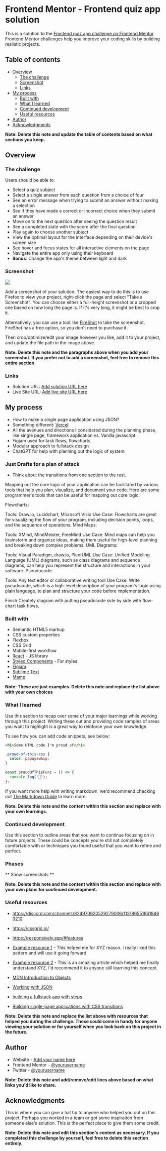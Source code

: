 # Frontend Mentor - Frontend quiz app solution

This is a solution to the [Frontend quiz app challenge on Frontend Mentor](https://www.frontendmentor.io/challenges/frontend-quiz-app-BE7xkzXQnU). Frontend Mentor challenges help you improve your coding skills by building realistic projects.

## Table of contents

- [Overview](#overview)
  - [The challenge](#the-challenge)
  - [Screenshot](#screenshot)
  - [Links](#links)
- [My process](#my-process)
  - [Built with](#built-with)
  - [What I learned](#what-i-learned)
  - [Continued development](#continued-development)
  - [Useful resources](#useful-resources)
- [Author](#author)
- [Acknowledgments](#acknowledgments)

**Note: Delete this note and update the table of contents based on what sections you keep.**

## Overview

### The challenge

Users should be able to:

- Select a quiz subject
- Select a single answer from each question from a choice of four
- See an error message when trying to submit an answer without making a selection
- See if they have made a correct or incorrect choice when they submit an answer
- Move on to the next question after seeing the question result
- See a completed state with the score after the final question
- Play again to choose another subject
- View the optimal layout for the interface depending on their device's screen size
- See hover and focus states for all interactive elements on the page
- Navigate the entire app only using their keyboard
- **Bonus**: Change the app's theme between light and dark

### Screenshot

![](./screenshot.jpg)

Add a screenshot of your solution. The easiest way to do this is to use Firefox to view your project, right-click the page and select "Take a Screenshot". You can choose either a full-height screenshot or a cropped one based on how long the page is. If it's very long, it might be best to crop it.

Alternatively, you can use a tool like [FireShot](https://getfireshot.com/) to take the screenshot. FireShot has a free option, so you don't need to purchase it.

Then crop/optimize/edit your image however you like, add it to your project, and update the file path in the image above.

**Note: Delete this note and the paragraphs above when you add your screenshot. If you prefer not to add a screenshot, feel free to remove this entire section.**

### Links

- Solution URL: [Add solution URL here](https://your-solution-url.com)
- Live Site URL: [Add live site URL here](https://your-live-site-url.com)

## My process

- How to make a single page application using JSON?
- Something different: [Vercel](https://vercel.com/docs)
- All the avenues and directions I considered during the planning phase, like single page, framework application vs. Vanilla javascript
- Figjam used for task flows, flowcharts
- Modular approach to fullstack design
- ChatGPT for help with planning out the logic of system

### Just Drafts for a plan of attack

- Think about the transitions from one section to the rest.

Mapping out the core logic of your application can be facilitated by various tools that help you plan, visualize, and document your code. Here are some programmer's tools that can be useful for mapping out core logic:

Flowcharts:

Tools: Draw.io, Lucidchart, Microsoft Visio
Use Case: Flowcharts are great for visualizing the flow of your program, including decision points, loops, and the sequence of operations.
Mind Maps:

Tools: XMind, MindMeister, FreeMind
Use Case: Mind maps can help you brainstorm and organize ideas, making them useful for high-level planning and breaking down complex problems.
UML Diagrams:

Tools: Visual Paradigm, draw.io, PlantUML
Use Case: Unified Modeling Language (UML) diagrams, such as class diagrams and sequence diagrams, can help you represent the structure and interactions in your software.
Pseudocode:

Tools: Any text editor or collaborative writing tool
Use Case: Write pseudocode, which is a high-level description of your program's logic using plain language, to plan and structure your code before implementation.

Finish Creately diagram with putting pseudocode side by side with flow-chart task flows.

### Built with

- Semantic HTML5 markup
- CSS custom properties
- Flexbox
- CSS Grid
- Mobile-first workflow
- [React](https://reactjs.org/) - JS library
- [Styled Components](https://styled-components.com/) - For styles
- [Figjam](https://www.figma.com/figjam/)
- [Sublime Text](https://www.sublimetext.com/)
- [Mamp](https://www.mamp.info/en/mac/)

**Note: These are just examples. Delete this note and replace the list above with your own choices**

### What I learned

Use this section to recap over some of your major learnings while working through this project. Writing these out and providing code samples of areas you want to highlight is a great way to reinforce your own knowledge.

To see how you can add code snippets, see below:

```html
<h1>Some HTML code I'm proud of</h1>
```

```css
.proud-of-this-css {
  color: papayawhip;
}
```

```js
const proudOfThisFunc = () => {
  console.log("🎉");
};
```

If you want more help with writing markdown, we'd recommend checking out [The Markdown Guide](https://www.markdownguide.org/) to learn more.

**Note: Delete this note and the content within this section and replace with your own learnings.**

### Continued development

Use this section to outline areas that you want to continue focusing on in future projects. These could be concepts you're still not completely comfortable with or techniques you found useful that you want to refine and perfect.

### Phases

** Show screenshots **

**Note: Delete this note and the content within this section and replace with your own plans for continued development.**

### Useful resources

- https://discord.com/channels/824970620529279006/1131865518618460210
- https://cssgrid.io/
- https://responsively.app/#features

- [Example resource 1](https://www.example.com) - This helped me for XYZ reason. I really liked this pattern and will use it going forward.
- [Example resource 2](https://www.example.com) - This is an amazing article which helped me finally understand XYZ. I'd recommend it to anyone still learning this concept.
- [MDN Introduction to Objects](https://developer.mozilla.org/en-US/docs/Learn/JavaScript/Objects/Basics)

- [Working with JSON](https://developer.mozilla.org/en-US/docs/Learn/JavaScript/Objects/JSON)

- [building a fullstack app with steps](https://www.google.com/search?q=building+a+fullstack+app+with+steps&oq=building+a+fullstack+app+with+steps&gs_lcrp=EgZjaHJvbWUyBggAEEUYOTIHCAEQIRigAdIBCjE0MzM4ajBqMTWoAgCwAgA&sourceid=chrome&ie=UTF-8)
- [Building single-page applications with CSS transitions](https://blog.logrocket.com/single-page-applications-css-transitions/#displaying-spa-views)

**Note: Delete this note and replace the list above with resources that helped you during the challenge. These could come in handy for anyone viewing your solution or for yourself when you look back on this project in the future.**

## Author

- Website - [Add your name here](https://www.your-site.com)
- Frontend Mentor - [@yourusername](https://www.frontendmentor.io/profile/yourusername)
- Twitter - [@yourusername](https://www.twitter.com/yourusername)

**Note: Delete this note and add/remove/edit lines above based on what links you'd like to share.**

## Acknowledgments

This is where you can give a hat tip to anyone who helped you out on this project. Perhaps you worked in a team or got some inspiration from someone else's solution. This is the perfect place to give them some credit.

**Note: Delete this note and edit this section's content as necessary. If you completed this challenge by yourself, feel free to delete this section entirely.**
